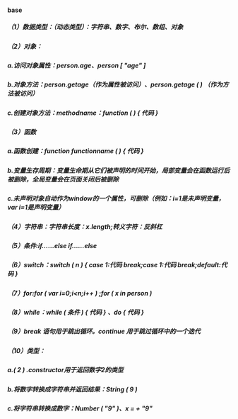 #### base

##### （1）数据类型：（动态类型）：字符串、数字、布尔、数组、对象

##### （2）对象：

##### a.访问对象属性：person.age、person [ "age" ] 

##### b.对象方法：person.getage（作为属性被访问）、person.getage ( ) （作为方法被访问） 

##### c.创建对象方法：methodname：function ( ) { 代码 } 

##### （3）函数

##### a.函数创建：function functionname ( ) { 代码 } 

##### b.变量生存周期：变量生命期从它们被声明的时间开始，局部变量会在函数运行后被删除，全局变量会在页面关闭后被删除

##### c.未声明对象自动作为window的一个属性，可删除（例如：i=1是未声明变量，var i=1是声明变量）

##### （4）字符串：字符串长度：x.length;转义字符：反斜杠

##### （5）条件:if……else if……else

##### （6）switch：switch ( n ) { case 1:代码 break;case 1:代码 break;default:代码 } 

##### （7）for:for ( var i=0;i<n;i++ ) ;for ( x in person ) 

##### （8）while：while ( 条件 ) { 代码 }  、do { 代码 } 

##### （9）break 语句用于跳出循环。continue 用于跳过循环中的一个迭代

##### （10）类型：

##### a.( 2 ) .constructor用于返回数字2的类型

##### b.将数字转换成字符串并返回结果：String ( 9 )

##### c.将字符串转换成数字：Number ( "9" )、x = + "9"